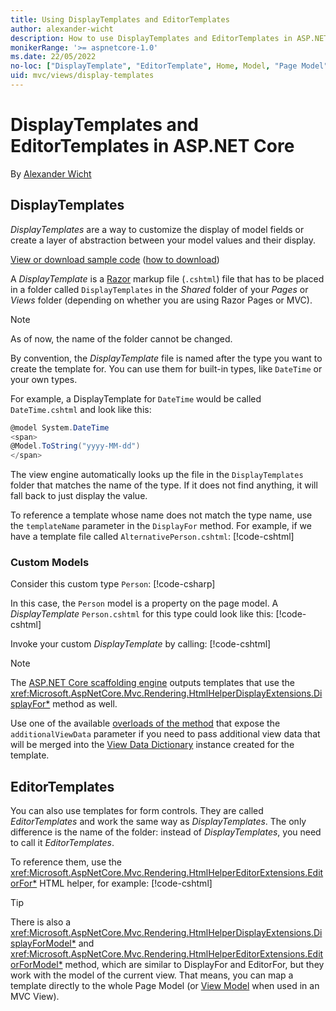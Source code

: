 ```yaml
---
title: Using DisplayTemplates and EditorTemplates
author: alexander-wicht
description: How to use DisplayTemplates and EditorTemplates in ASP.NET Core.
monikerRange: '>= aspnetcore-1.0'
ms.date: 22/05/2022
no-loc: ["DisplayTemplate", "EditorTemplate", Home, Model, "Page Model", "Razor Pages"]
uid: mvc/views/display-templates
---
```

# DisplayTemplates and EditorTemplates in ASP.NET Core
By [Alexander Wicht](https://github.com/Ducki/)

## DisplayTemplates

_DisplayTemplates_ are a way to customize the display of model fields or create a layer of abstraction between your model values and their display.

[View or download sample code](https://github.com/dotnet/AspNetCore.Docs/tree/main/aspnetcore/mvc/views/display-templates/sample) ([how to download](xref:index#how-to-download-a-sample))

A _DisplayTemplate_ is a [Razor](xref:mvc/views/razor) markup file (`.cshtml`) file that has to be placed in a folder called `DisplayTemplates` in the _Shared_ folder of your _Pages_ or _Views_ folder (depending on whether you are using Razor Pages or MVC).

> [!NOTE]
> As of now, the name of the folder cannot be changed.

By convention, the _DisplayTemplate_ file is named after the type you want to create the template for. You can use them for built-in types, like `DateTime` or your own types.

For example, a DisplayTemplate for `DateTime` would be called `DateTime.cshtml` and look like this:
```csharp
@model System.DateTime
<span>
@Model.ToString("yyyy-MM-dd")
</span>
```

The view engine automatically looks up the file in the `DisplayTemplates` folder that matches the name of the type. If it does not find anything, it will fall back to just display the value.

To reference a template whose name does not match the type name, use the `templateName` parameter in the `DisplayFor` method. For example, if we have a template file called `AlternativePerson.cshtml`:
[!code-cshtml[](display-templates/sample/Pages/Index.cshtml?name=snippet_htmlDisplayForTemplate)]


### Custom Models

Consider this custom type `Person`:
[!code-csharp[](display-templates/sample/Models/Person.cs?name=snippet_PersonModel)]

In this case, the `Person` model is a property on the page model. A _DisplayTemplate_ `Person.cshtml` for this type could look like this:
[!code-cshtml[](display-templates/sample/Pages/Shared/DisplayTemplates/Person.cshtml)]

Invoke your custom _DisplayTemplate_ by calling:
[!code-cshtml[](display-templates/sample/Pages/Index.cshtml?name=snippet_htmlDisplayFor)]

> [!NOTE]
> The [ASP.NET Core scaffolding engine](xref:fundamentals/tools/dotnet-aspnet-codegenerator) outputs templates that use the <xref:Microsoft.AspNetCore.Mvc.Rendering.HtmlHelperDisplayExtensions.DisplayFor*> method as well.

Use one of the available [overloads of the method](xref:Microsoft.AspNetCore.Mvc.Rendering.HtmlHelperDisplayExtensions.DisplayFor*#overloads) that expose the `additionalViewData` parameter if you need to pass additional view data that will be merged into the [View Data Dictionary](xref:mvc/views/overview#viewdata) instance created for the template.

## EditorTemplates
You can also use templates for form controls. They are called _EditorTemplates_ and work the same way as _DisplayTemplates_. The only difference is the name of the folder: instead of _DisplayTemplates_, you need to call it _EditorTemplates_.

To reference them, use the <xref:Microsoft.AspNetCore.Mvc.Rendering.HtmlHelperEditorExtensions.EditorFor*> HTML helper, for example:
[!code-cshtml[](display-templates/sample/Pages/Index.cshtml?name=snippet_htmlEditorFor)]

> [!TIP]
> There is also a <xref:Microsoft.AspNetCore.Mvc.Rendering.HtmlHelperDisplayExtensions.DisplayForModel*> and <xref:Microsoft.AspNetCore.Mvc.Rendering.HtmlHelperEditorExtensions.EditorForModel*> method, which are similar to DisplayFor and EditorFor, but they work with the model of the current view. That means, you can map a template directly to the whole Page Model (or [View Model](xref:mvc/views/overview#strongly-typed-data-viewmodel) when used in an MVC View).

